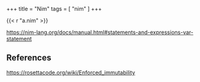 +++
title = "Nim"
tags = [ "nim" ]
+++

{{< r "a.nim" >}}

<https://nim-lang.org/docs/manual.html#statements-and-expressions-var-statement>

## References

<https://rosettacode.org/wiki/Enforced_immutability>
